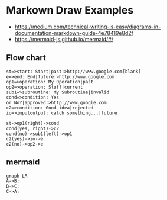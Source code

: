 # Markown Draw Examples

- https://medium.com/technical-writing-is-easy/diagrams-in-documentation-markdown-guide-4e78419e8d2f
- https://mermaid-js.github.io/mermaid/#/

## Flow chart

```flow
st=>start: Start|past:>http://www.google.com[blank]
e=>end: End|future:>http://www.google.com
op1=>operation: My Operation|past
op2=>operation: Stuff|current
sub1=>subroutine: My Subroutine|invalid
cond=>condition: Yes
or No?|approved:>http://www.google.com
c2=>condition: Good idea|rejected
io=>inputoutput: catch something...|future

st->op1(right)->cond
cond(yes, right)->c2
cond(no)->sub1(left)->op1
c2(yes)->io->e
c2(no)->op2->e
```

## mermaid

```mermaid
graph LR
A->B;
B->C;
C->A;
```
